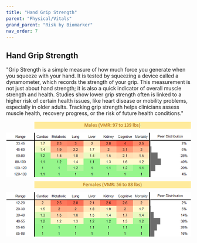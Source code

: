 ```yaml
---
title: "Hand Grip Strength"
parent: "Physical/Vitals"
grand_parent: "Risk by Biomarker"
nav_order: 7
---
```



## Hand Grip Strength


"Grip Strength is a simple measure of how much force you generate when you squeeze with your hand. It is tested by squeezing a device called a dynamometer, which records the strength of your grip. This measurement is not just about hand strength; it is also a quick indicator of overall muscle strength and health. Studies show lower grip strength often is linked to a higher risk of certain health issues, like heart disease or mobility problems, especially in older adults. Tracking grip strength helps clinicians assess muscle health, recovery progress, or the risk of future health conditions."

<div style="display: flex; flex-direction: column; gap: 10px;">

  <img src="/assets/images/vmrbiomarker_grip_strength__male.png" alt="Hand Grip Strength VMR Male" style="margin-left: 15%">
  <img src="/assets/images/rr_grip_strength__male.png" alt="Hand Grip Strength RR Male">

  <img src="/assets/images/vmrbiomarker_grip_strength__female.png" alt="Hand Grip Strength VMR Female" style="margin-left: 15%; ">
  <img src="/assets/images/rr_grip_strength__female.png" alt="Hand Grip Strength RR Female">

</div>



